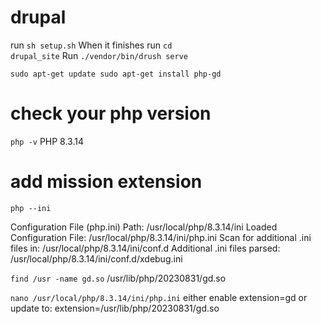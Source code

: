# drupal

run <code>sh setup.sh</code>
When it finishes run <code>cd drupal_site</code>
Run <code>./vendor/bin/drush serve</code>

<code>sudo apt-get update
sudo apt-get install php-gd </code>

# check your php version
``` php -v ```
PHP 8.3.14

# add mission extension
``` php --ini ```

Configuration File (php.ini) Path: /usr/local/php/8.3.14/ini
Loaded Configuration File:         /usr/local/php/8.3.14/ini/php.ini
Scan for additional .ini files in: /usr/local/php/8.3.14/ini/conf.d
Additional .ini files parsed:      /usr/local/php/8.3.14/ini/conf.d/xdebug.ini


``` find /usr -name gd.so ```
/usr/lib/php/20230831/gd.so

``` nano /usr/local/php/8.3.14/ini/php.ini ```
either enable extension=gd
or
update to: extension=/usr/lib/php/20230831/gd.so

